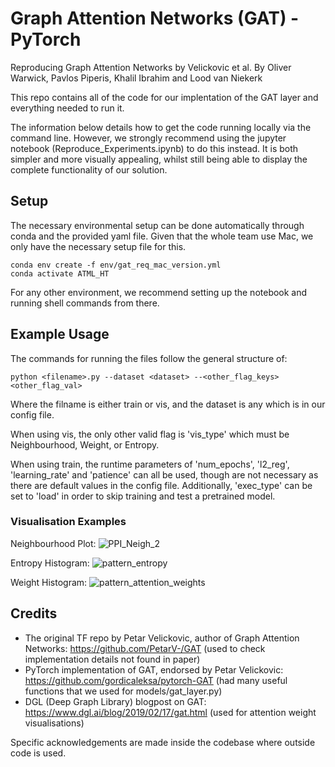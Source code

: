 # Graph Attention Networks (GAT) - PyTorch
Reproducing Graph Attention Networks by Velickovic et al.
By Oliver Warwick, Pavlos Piperis, Khalil Ibrahim and Lood van Niekerk

This repo contains all of the code for our implentation of the GAT layer and everything needed to run it.

The information below details how to get the code running locally via the command line. However, we strongly recommend using the jupyter notebook (Reproduce_Experiments.ipynb) to do this instead. It is both simpler and more visually appealing, whilst still being able to display the complete functionality of our solution.

## Setup
The necessary environmental setup can be done automatically through conda and the provided yaml file. Given that the whole team use Mac, we only have the necessary setup file for this. 

```
conda env create -f env/gat_req_mac_version.yml
conda activate ATML_HT
```

For any other environment, we recommend setting up the notebook and running shell commands from there.

## Example Usage

The commands for running the files follow the general structure of:

`python <filename>.py --dataset <dataset> --<other_flag_keys> <other_flag_val>`

Where the filname is either train or vis, and the dataset is any which is in our config file. 

When using vis, the only other valid flag is 'vis_type' which must be Neighbourhood, Weight, or Entropy.

When using train, the runtime parameters of 'num_epochs', 'l2_reg', 'learning_rate' and 'patience' can all be used, though are not necessary as there are default values in the config file. Additionally, 'exec_type' can be set to 'load' in order to skip training and test a pretrained model.

### Visualisation Examples
Neighbourhood Plot:
![PPI_Neigh_2](https://user-images.githubusercontent.com/25391634/114173657-66138500-992f-11eb-8d34-7d8d26cd565b.png)

Entropy Histogram:
![pattern_entropy](https://user-images.githubusercontent.com/25391634/114173249-c5bd6080-992e-11eb-8122-e16dc4c45cb1.png)

Weight Histogram:
![pattern_attention_weights](https://user-images.githubusercontent.com/25391634/114173239-c229d980-992e-11eb-8fc2-7da19e4b8dfa.png)

## Credits
- The original TF repo by Petar Velickovic, author of Graph Attention Networks: https://github.com/PetarV-/GAT (used to check implementation details not found in paper)
- PyTorch implementation of GAT, endorsed by Petar Velickovic: https://github.com/gordicaleksa/pytorch-GAT (had many useful functions that we used for models/gat_layer.py)
- DGL (Deep Graph Library) blogpost on GAT: https://www.dgl.ai/blog/2019/02/17/gat.html (used for attention weight visualisations)
 
Specific acknowledgements are made inside the codebase where outside code is used.
